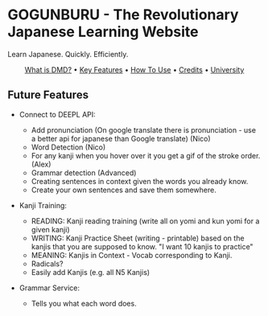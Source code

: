 # GOGUNBURU - The Revolutionary Japanese Learning Website

Learn Japanese. Quickly. Efficiently.



<p align="center">
  <a href="#what-is-DMD?">What is DMD?</a> •
  <a href="#key-features">Key Features</a> •
  <a href="#how-to-use">How To Use</a> •
  <a href="#credits">Credits</a> •
  <a href="#license">University</a>
</p>

## Future Features
- Connect to DEEPL API:
    - Add pronunciation (On google translate there is pronunciation - use a better api for japanese than Google translate) (Nico)
    - Word Detection (Nico)
    - For any kanji when you hover over it you get a gif of the stroke order. (Alex) 
    - Grammar detection (Advanced)
    - Creating sentences in context given the words you already know.
    - Create your own sentences and save them somewhere.

 
- Kanji Training:
    - READING: Kanji reading training (write all on yomi and kun  yomi for a given kanji)
    - WRITING: Kanji Practice Sheet (writing - printable) based on the kanjis that you are supposed to know. "I want 10 kanjis to practice"
    - MEANING: Kanjis in Context - Vocab corresponding to Kanji.
    - Radicals?
    - Easily add Kanjis (e.g. all N5 Kanjis)

- Grammar Service:
    - Tells you what each word does.


